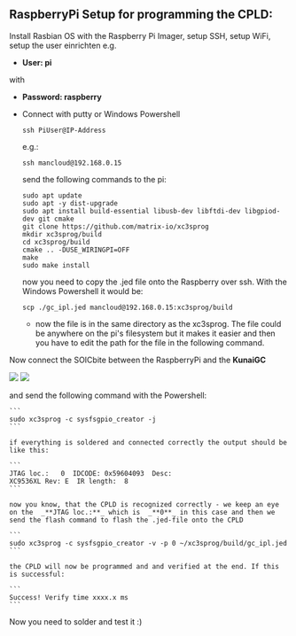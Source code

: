 
 ## RaspberryPi Setup for programming the CPLD: 
Install Rasbian OS with the Raspberry Pi Imager, setup SSH, setup WiFi, setup the user einrichten e.g. 

- **User: pi**

with
- **Password: raspberry**
- Connect with putty or Windows Powershell
    
    
    ```
    ssh PiUser@IP-Address
    ```
    
    e.g.:
    
    ```
    ssh mancloud@192.168.0.15
    ```
    
    send the following commands to the pi:
    
    ```
    sudo apt update
    sudo apt -y dist-upgrade
    sudo apt install build-essential libusb-dev libftdi-dev libgpiod-dev git cmake
    git clone https://github.com/matrix-io/xc3sprog
    mkdir xc3sprog/build
    cd xc3sprog/build
    cmake .. -DUSE_WIRINGPI=OFF
    make
    sudo make install
    ```
    
    now you need to copy the .jed file onto the Raspberry over ssh. With the Windows Powershell it would be:
    
    ```
    scp ./gc_ipl.jed mancloud@192.168.0.15:xc3sprog/build
    ```
    
    - now the file is in the same directory as the xc3sprog. The file could be anywhere on the pi's filesystem but it makes it easier and then you have to edit the path for the file in the following command. 


Now connect the SOICbite between the RaspberryPi and the **KunaiGC** 

![](https://github.com/KunaiGC/KunaiGC/blob/e74e694fb9b1ebc6c7877027f4c3de27b43bf00e/images/Diagram_cpld.jpg)
![](https://github.com/KunaiGC/KunaiGC/blob/a6744ee455d6b89b1c49a5aaf6fcaeeba9615400/images/raspi_soicbite.jpg)


and send the following command with the Powershell:
    
    ```
    sudo xc3sprog -c sysfsgpio_creator -j
    ```
    
    if everything is soldered and connected correctly the output should be like this:
    
    ```
    JTAG loc.:   0  IDCODE: 0x59604093  Desc:                       XC9536XL Rev: E  IR length:  8
    ```
    
    now you know, that the CPLD is recognized correctly - we keep an eye on the  _**JTAG loc.:**_ which is  _**0**_ in this case and then we send the flash command to flash the .jed-file onto the CPLD
    
    ```
    sudo xc3sprog -c sysfsgpio_creator -v -p 0 ~/xc3sprog/build/gc_ipl.jed
    ```
    
    the CPLD will now be programmed and and verified at the end. If this is successful:
    
    ```
    Success! Verify time xxxx.x ms
    ```
Now you need to solder and test it :)